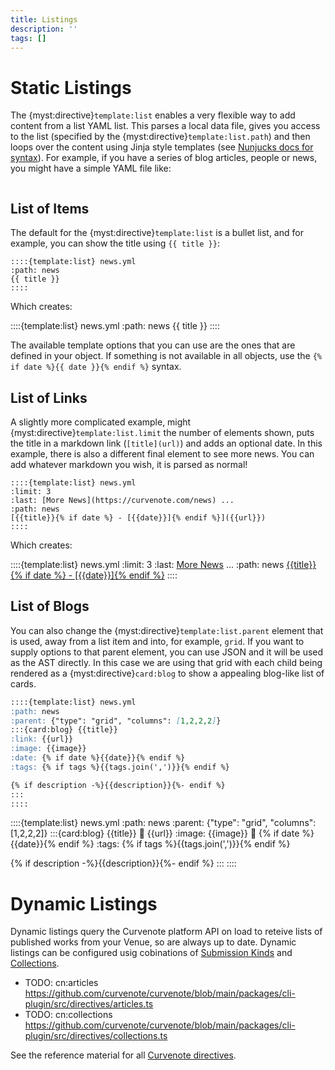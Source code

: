 ```yaml
---
title: Listings
description: ''
tags: []
---
```


# Static Listings

The {myst:directive}`template:list` enables a very flexible way to add content from a list YAML list. This parses a local data file, gives you access to the list (specified by the {myst:directive}`template:list.path`) and then loops over the content using Jinja style templates (see [Nunjucks docs for syntax](https://mozilla.github.io/nunjucks/templating.html)).
For example, if you have a series of blog articles, people or news, you might have a simple YAML file like:

```{literalinclude} ../../news.yml

```

## List of Items

The default for the {myst:directive}`template:list` is a bullet list, and for example, you can show the title using `{{ title }}`:

```
::::{template:list} news.yml
:path: news
{{ title }}
::::
```

Which creates:

::::{template:list} news.yml
:path: news
{{ title }}
::::

The available template options that you can use are the ones that are defined in your object. If something is not available in all objects, use the `{% if date %}{{ date }}{% endif %}` syntax.

## List of Links

A slightly more complicated example, might {myst:directive}`template:list.limit` the number of elements shown, puts the title in a markdown link (`[title](url)`) and adds an optional date. In this example, there is also a different final element to see more news. You can add whatever markdown you wish, it is parsed as normal!

```
::::{template:list} news.yml
:limit: 3
:last: [More News](https://curvenote.com/news) ...
:path: news
[{{title}}{% if date %} - [{{date}}]{% endif %}]({{url}})
::::
```

Which creates:

::::{template:list} news.yml
:limit: 3
:last: [More News](https://curvenote.com/news) ...
:path: news
[{{title}}{% if date %} - [{{date}}]{% endif %}]({{url}})
::::

## List of Blogs

You can also change the {myst:directive}`template:list.parent` element that is used, away from a list item and into, for example, `grid`. If you want to supply options to that parent element, you can use JSON and it will be used as the AST directly. In this case we are using that grid with each child being rendered as a {myst:directive}`card:blog` to show a appealing blog-like list of cards.

```markdown
::::{template:list} news.yml
:path: news
:parent: {"type": "grid", "columns": [1,2,2,2]}
:::{card:blog} {{title}}
:link: {{url}}
:image: {{image}}
:date: {% if date %}{{date}}{% endif %}
:tags: {% if tags %}{{tags.join(',')}}{% endif %}

{% if description -%}{{description}}{%- endif %}
:::
::::
```

::::{template:list} news.yml
:path: news
:parent: {"type": "grid", "columns": [1,2,2,2]}
:::{card:blog} {{title}}
:link: {{url}}
:image: {{image}}
:date: {% if date %}{{date}}{% endif %}
:tags: {% if tags %}{{tags.join(',')}}{% endif %}

{% if description -%}{{description}}{%- endif %}
:::
::::

# Dynamic Listings

Dynamic listings query the Curvenote platform API on load to reteive lists of published works from your Venue, so are always up to date. Dynamic listings can be configured usig cobinations of [Submission Kinds](/kinds) and [Collections](/collections).

- TODO: cn:articles https://github.com/curvenote/curvenote/blob/main/packages/cli-plugin/src/directives/articles.ts
- TODO: cn:collections https://github.com/curvenote/curvenote/blob/main/packages/cli-plugin/src/directives/collections.ts

See the reference material for all [Curvenote directives](directives).
